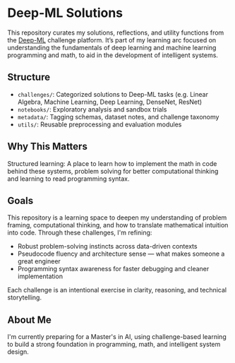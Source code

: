 # Deep-ML Solutions

This repository curates my solutions, reflections, and utility functions from the [Deep-ML](https://deep-ml.com) challenge platform. It’s part of my learning arc focused on understanding the fundamentals of deep learning and machine learning programming and math, to aid in the development of intelligent systems.

## Structure

- `challenges/`: Categorized solutions to Deep-ML tasks (e.g. Linear Algebra, Machine Learning, Deep Learning, DenseNet, ResNet)
- `notebooks/`: Exploratory analysis and sandbox trials
- `metadata/`: Tagging schemas, dataset notes, and challenge taxonomy
- `utils/`: Reusable preprocessing and evaluation modules

## Why This Matters

Structured learning: A place to learn how to implement the math in code behind these systems, problem solving for better computational thinking and learning to read programming syntax.

## Goals

This repository is a learning space to deepen my understanding of problem framing, computational thinking, and how to translate mathematical intuition into code. Through these challenges, I'm refining:
- Robust problem-solving instincts across data-driven contexts
- Pseudocode fluency and architecture sense — what makes someone a great engineer
- Programming syntax awareness for faster debugging and cleaner implementation

Each challenge is an intentional exercise in clarity, reasoning, and technical storytelling.

## About Me

I'm currently preparing for a Master's in AI, using challenge-based learning to build a strong foundation in programming, math, and intelligent system design. 

